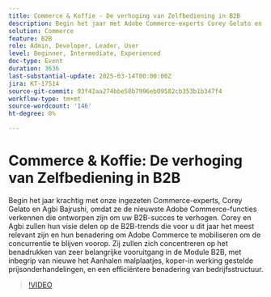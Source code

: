 ```yaml
---
title: Commerce & Koffie - De verhoging van Zelfbediening in B2B
description: Begin het jaar met Adobe Commerce-experts Corey Gelato en Agbi Bajrushi! Ontdek de nieuwste B2B-functies, waaronder nieuwe prijsmodellen, prijsonderhandelingen die door de koper zijn gestart en efficiënte bedrijfsstructuren. Blijf de concurrentie voor met inzicht in relevante B2B-trends en hefboomwerking voor Adobe Commerce.
solution: Commerce
feature: B2B
role: Admin, Developer, Leader, User
level: Beginner, Intermediate, Experienced
doc-type: Event
duration: 3636
last-substantial-update: 2025-03-14T00:00:00Z
jira: KT-17514
source-git-commit: 93f42aa274bbe58b7996eb09582cb353b1b347f4
workflow-type: tm+mt
source-wordcount: '146'
ht-degree: 0%

---
```



# Commerce &amp; Koffie: De verhoging van Zelfbediening in B2B

Begin het jaar krachtig met onze ingezeten Commerce-experts, Corey Gelato en Agbi Bajrushi, omdat ze de nieuwste Adobe Commerce-functies verkennen die ontworpen zijn om uw B2B-succes te verhogen. Corey en Agbi zullen hun visie delen op de B2B-trends die voor u dit jaar het meest relevant zijn en hun benadering om Adobe Commerce te mobiliseren om de concurrentie te blijven voorop. Zij zullen zich concentreren op het benadrukken van zeer belangrijke vooruitgang in de Module B2B, met inbegrip van nieuwe het Aanhalen malplaatjes, koper-in werking gestelde prijsonderhandelingen, en een efficiëntere benadering van bedrijfsstructuur.

>[!VIDEO](https://video.tv.adobe.com/v/3451619/?learn=on&enablevpops)
